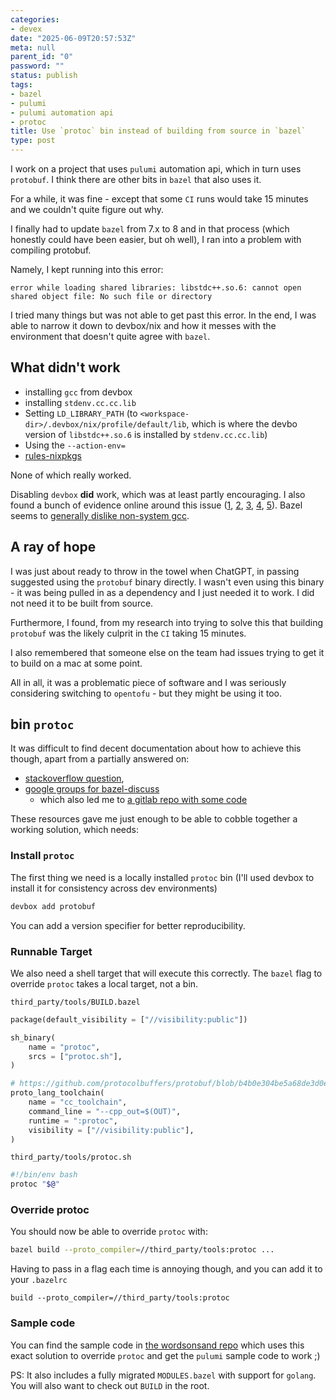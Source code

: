 ```yaml
---
categories:
- devex
date: "2025-06-09T20:57:53Z"
meta: null
parent_id: "0"
password: ""
status: publish
tags:
- bazel
- pulumi
- pulumi automation api
- protoc
title: Use `protoc` bin instead of building from source in `bazel`
type: post
---
```


I work on a project that uses `pulumi` automation api, which in turn uses
`protobuf`. I think there are other bits in `bazel` that also uses it.

For a while, it was fine - except that some `CI` runs would take 15 minutes and
we couldn't quite figure out why.

I finally had to update `bazel` from 7.x to 8 and in that process (which
honestly could have been easier, but oh well), I ran into a problem with
compiling protobuf.

Namely, I kept running into this error:

```
error while loading shared libraries: libstdc++.so.6: cannot open shared object file: No such file or directory
```

I tried many things but was not able to get past this error. In the end, I was
able to narrow it down to devbox/nix and how it messes with the environment that
doesn't quite agree with `bazel`.

## What didn't work

- installing `gcc` from devbox
- installing `stdenv.cc.cc.lib`
- Setting `LD_LIBRARY_PATH` (to
  `<workspace-dir>/.devbox/nix/profile/default/lib`, which is where the devbo
  version of `libstdc++.so.6` is installed by `stdenv.cc.cc.lib`)
- Using the `--action-env=`
- [rules-nixpkgs](https://github.com/tweag/rules_nixpkgs)

None of which really worked.

Disabling `devbox` **did** work, which was at least partly encouraging. I also
found a bunch of evidence online around this issue
([1](https://github.com/bazelbuild/bazel/issues/12978),
[2](https://github.com/jetify-com/devbox/issues/1100),
[3](https://github.com/jetify-com/devbox/issues/1596),
[4](https://github.com/jetify-com/devbox/issues/710),
[5](https://github.com/tweag/rules_nixpkgs/issues/573)). Bazel seems to
[generally dislike non-system gcc](https://discuss.ray.io/t/bazel-protobuf-build-errors-libstdc-with-non-system-gcc/3329).

<!--more-->

## A ray of hope

I was just about ready to throw in the towel when ChatGPT, in passing suggested
using the `protobuf` binary directly. I wasn't even using this binary - it was
being pulled in as a dependency and I just needed it to work. I did not need it
to be built from source.

Furthermore, I found, from my research into trying to solve this that building
`protobuf` was the likely culprit in the `CI` taking 15 minutes.

I also remembered that someone else on the team had issues trying to get it to
build on a mac at some point.

All in all, it was a problematic piece of software and I was seriously
considering switching to `opentofu` - but they might be using it too.

## bin `protoc`

It was difficult to find decent documentation about how to achieve this though,
apart from a partially answered on:

- [stackoverflow question](https://stackoverflow.com/questions/68918369/is-it-possible-to-use-bazel-without-compiling-protobuf-compiler),
- [google groups for bazel-discuss](https://groups.google.com/g/bazel-discuss/c/3Q_GEqNZrC0)
  - which also led me to
    [a gitlab repo with some code](https://gitlab.com/mvfwd/issue-bazel-protobuf-compile/-/tree/main)

These resources gave me just enough to be able to cobble together a working
solution, which needs:

### Install `protoc`

The first thing we need is a locally installed `protoc` bin (I'll used devbox to
install it for consistency across dev environments)

```bash
devbox add protobuf
```

You can add a version specifier for better reproducibility.

### Runnable Target

We also need a shell target that will execute this correctly. The `bazel` flag
to override `protoc` takes a local target, not a bin.

`third_party/tools/BUILD.bazel`

```python
package(default_visibility = ["//visibility:public"])

sh_binary(
    name = "protoc",
    srcs = ["protoc.sh"],
)

# https://github.com/protocolbuffers/protobuf/blob/b4b0e304be5a68de3d0ee1af9b286f958750f5e4/BUILD#L773
proto_lang_toolchain(
    name = "cc_toolchain",
    command_line = "--cpp_out=$(OUT)",
    runtime = ":protoc",
    visibility = ["//visibility:public"],
)
```

`third_party/tools/protoc.sh`

```bash
#!/bin/env bash
protoc "$@"

```

### Override protoc

You should now be able to override `protoc` with:

```bash
bazel build --proto_compiler=//third_party/tools:protoc ...
```

Having to pass in a flag each time is annoying though, and you can add it to
your `.bazelrc`

```
build --proto_compiler=//third_party/tools:protoc
```

### Sample code

You can find the sample code in
[the wordsonsand repo](https://github.com/drone-ah/wordsonsand) which uses this
exact solution to override `protoc` and get the `pulumi` sample code to work ;)

PS: It also includes a fully migrated `MODULES.bazel` with support for `golang`.
You will also want to check out `BUILD` in the root.
